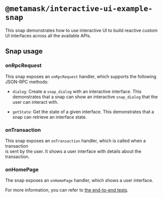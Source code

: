 # `@metamask/interactive-ui-example-snap`

This snap demonstrates how to use interactive UI to build reactive custom UI interfaces across all the available APIs.

## Snap usage

### onRpcRequest

This snap exposes an `onRpcRequest` handler, which supports the following
JSON-RPC methods:

- `dialog`: Create a `snap_dialog` with an interactive interface. This demonstrates that a snap can show an interactive `snap_dialog` that the user can interact with.

- `getState`: Get the state of a given interface. This demonstrates that a snap can retrieve an interface state.

### onTransaction

This snap exposes an `onTransaction` handler, which is called when a transaction  
is sent by the user. It shows a user interface with details about the transaction.

### onHomePage

The snap exposes an `onHomePage` handler, which shows a user interface.

For more information, you can refer to
[the end-to-end tests](./src/index.test.ts).
